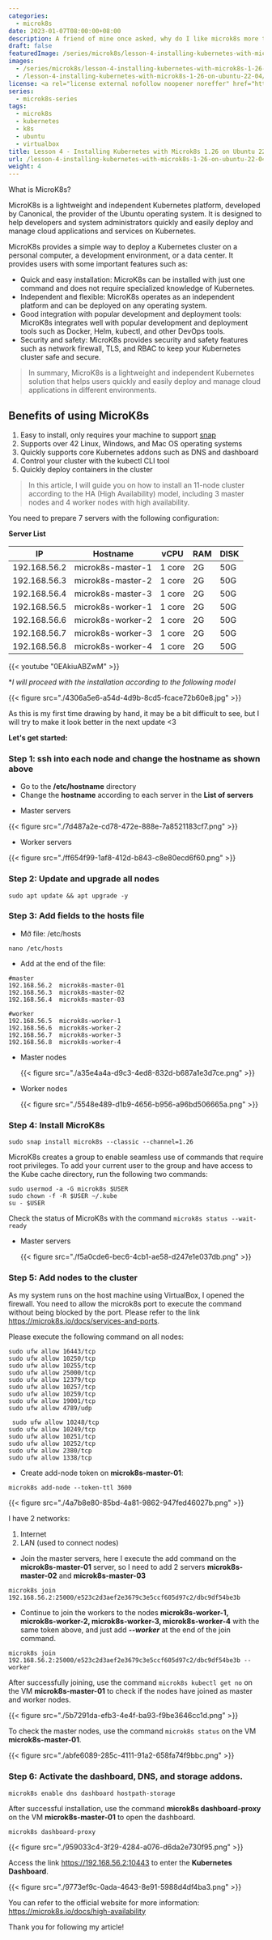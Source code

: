 ```yaml
---
categories:
  - microk8s
date: 2023-01-07T08:00:00+08:00
description: A friend of mine once asked, why do I like microk8s more than minikube? ... Since then, we never talked again. It's a difficult question, especially for an engineer. The answer is not too clear, because it has to be experienced and personal preference. Let me show you why.
draft: false
featuredImage: /series/microk8s/lesson-4-installing-kubernetes-with-microk8s-1-26-on-ubuntu-22-04.webp
images:
  - /series/microk8s/lesson-4-installing-kubernetes-with-microk8s-1-26-on-ubuntu-22-04.webp
  - /lesson-4-installing-kubernetes-with-microk8s-1-26-on-ubuntu-22-04/images/index.en.png
license: <a rel="license external nofollow noopener noreffer" href="https://creativecommons.org/licenses/by-nc/4.0/" target="_blank">CC BY-NC 4.0</a>
series:
  - microk8s-series
tags:
  - microk8s
  - kubernetes
  - k8s
  - ubuntu
  - virtualbox
title: Lesson 4 - Installing Kubernetes with Microk8s 1.26 on Ubuntu 22.04
url: /lesson-4-installing-kubernetes-with-microk8s-1-26-on-ubuntu-22-04
weight: 4
---
```


What is MicroK8s?

MicroK8s is a lightweight and independent Kubernetes platform, developed by Canonical, the provider of the Ubuntu operating system. It is designed to help developers and system administrators quickly and easily deploy and manage cloud applications and services on Kubernetes.

MicroK8s provides a simple way to deploy a Kubernetes cluster on a personal computer, a development environment, or a data center. It provides users with some important features such as:

- Quick and easy installation: MicroK8s can be installed with just one command and does not require specialized knowledge of Kubernetes.
- Independent and flexible: MicroK8s operates as an independent platform and can be deployed on any operating system.
- Good integration with popular development and deployment tools: MicroK8s integrates well with popular development and deployment tools such as Docker, Helm, kubectl, and other DevOps tools.
- Security and safety: MicroK8s provides security and safety features such as network firewall, TLS, and RBAC to keep your Kubernetes cluster safe and secure.

> In summary, MicroK8s is a lightweight and independent Kubernetes solution that helps users quickly and easily deploy and manage cloud applications in different environments.

## **Benefits of using MicroK8s**

1. Easy to install, only requires your machine to support [snap](https://snapcraft.io/)
2. Supports over 42 Linux, Windows, and Mac OS operating systems
3. Quickly supports core Kubernetes addons such as DNS and dashboard
4. Control your cluster with the kubectl CLI tool
5. Quickly deploy containers in the cluster

> In this article, I will guide you on how to install an 11-node cluster according to the HA (High Availability) model, including 3 master nodes and 4 worker nodes with high availability.

You need to prepare 7 servers with the following configuration:

**Server List**

| IP           | Hostname          | vCPU   | RAM | DISK |
| ------------ | ----------------- | ------ | --- | ---- |
| 192.168.56.2 | microk8s-master-1 | 1 core | 2G  | 50G  |
| 192.168.56.3 | microk8s-master-2 | 1 core | 2G  | 50G  |
| 192.168.56.4 | microk8s-master-3 | 1 core | 2G  | 50G  |
| 192.168.56.5 | microk8s-worker-1 | 1 core | 2G  | 50G  |
| 192.168.56.6 | microk8s-worker-2 | 1 core | 2G  | 50G  |
| 192.168.56.7 | microk8s-worker-3 | 1 core | 2G  | 50G  |
| 192.168.56.8 | microk8s-worker-4 | 1 core | 2G  | 50G  |

{{< youtube "0EAkiuABZwM" >}}

\*_I will proceed with the installation according to the following model_

{{< figure src="./4306a5e6-a54d-4d9b-8cd5-fcace72b60e8.jpg" >}}

As this is my first time drawing by hand, it may be a bit difficult to see, but I will try to make it look better in the next update <3

**Let's get started:**

### Step 1: ssh into each node and change the hostname as shown above

- Go to the **/etc/hostname** directory
- Change the **hostname** according to each server in the **List of servers**

* Master servers

{{< figure src="./7d487a2e-cd78-472e-888e-7a8521183cf7.png" >}}

- Worker servers

{{< figure src="./ff654f99-1af8-412d-b843-c8e80ecd6f60.png" >}}

### Step 2: Update and upgrade all nodes

```
sudo apt update && apt upgrade -y
```

### Step 3: Add fields to the hosts file

- Mở file: /etc/hosts

```
nano /etc/hosts
```

- Add at the end of the file:

```
#master
192.168.56.2  microk8s-master-01
192.168.56.3  microk8s-master-02
192.168.56.4  microk8s-master-03

#worker
192.168.56.5  microk8s-worker-1
192.168.56.6  microk8s-worker-2
192.168.56.7  microk8s-worker-3
192.168.56.8  microk8s-worker-4
```

- Master nodes

  {{< figure src="./a35e4a4a-d9c3-4ed8-832d-b687a1e3d7ce.png" >}}

- Worker nodes

  {{< figure src="./5548e489-d1b9-4656-b956-a96bd506665a.png" >}}

### Step 4: Install MicroK8s

```
sudo snap install microk8s --classic --channel=1.26
```

MicroK8s creates a group to enable seamless use of commands that require root privileges. To add your current user to the group and have access to the Kube cache directory, run the following two commands:

```
sudo usermod -a -G microk8s $USER
sudo chown -f -R $USER ~/.kube
su - $USER
```

Check the status of MicroK8s with the command `microk8s status --wait-ready`

- Master servers

  {{< figure src="./f5a0cde6-bec6-4cb1-ae58-d247e1e037db.png" >}}

### Step 5: Add nodes to the cluster

As my system runs on the host machine using VirtualBox, I opened the firewall. You need to allow the microk8s port to execute the command without being blocked by the port. Please refer to the link https://microk8s.io/docs/services-and-ports.

Please execute the following command on all nodes:

```
sudo ufw allow 16443/tcp
sudo ufw allow 10250/tcp
sudo ufw allow 10255/tcp
sudo ufw allow 25000/tcp
sudo ufw allow 12379/tcp
sudo ufw allow 10257/tcp
sudo ufw allow 10259/tcp
sudo ufw allow 19001/tcp
sudo ufw allow 4789/udp

 sudo ufw allow 10248/tcp
sudo ufw allow 10249/tcp
sudo ufw allow 10251/tcp
sudo ufw allow 10252/tcp
sudo ufw allow 2380/tcp
sudo ufw allow 1338/tcp
```

- Create add-node token on **microk8s-master-01**:

```
microk8s add-node --token-ttl 3600
```

{{< figure src="./4a7b8e80-85bd-4a81-9862-947fed46027b.png" >}}

I have 2 networks:

1. Internet
2. LAN (used to connect nodes)

- Join the master servers, here I execute the add command on the **microk8s-master-01** server, so I need to add 2 servers **microk8s-master-02** and **microk8s-master-03**

```
microk8s join 192.168.56.2:25000/e523c2d3aef2e3679c3e5ccf605d97c2/dbc9df54be3b
```

- Continue to join the workers to the nodes **microk8s-worker-1, microk8s-worker-2, microk8s-worker-3, microk8s-worker-4** with the same token above, and just add **_--worker_** at the end of the join command.

```
microk8s join 192.168.56.2:25000/e523c2d3aef2e3679c3e5ccf605d97c2/dbc9df54be3b --worker
```

After successfully joining, use the command `microk8s kubectl get no` on the VM **microk8s-master-01** to check if the nodes have joined as master and worker nodes.

{{< figure src="./5b7291da-efb3-4e4f-ba93-f9be3646cc1d.png" >}}

To check the master nodes, use the command `microk8s status` on the VM **microk8s-master-01**.

{{< figure src="./abfe6089-285c-4111-91a2-658fa74f9bbc.png" >}}

### Step 6: Activate the dashboard, DNS, and storage addons.

```
microk8s enable dns dashboard hostpath-storage
```

After successful installation, use the command **microk8s dashboard-proxy** on the VM **microk8s-master-01** to open the dashboard.

```
microk8s dashboard-proxy
```

{{< figure src="./959033c4-3f29-4284-a076-d6da2e730f95.png" >}}

Access the link https://192.168.56.2:10443 to enter the **Kubernetes Dashboard**.

{{< figure src="./9773ef9c-0ada-4643-8e91-5988d4df4ba3.png" >}}

You can refer to the official website for more information: https://microk8s.io/docs/high-availability

Thank you for following my article!
